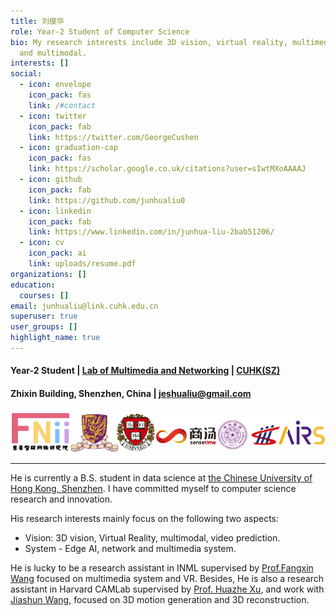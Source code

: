 ```yaml
---
title: 刘俊华
role: Year-2 Student of Computer Science
bio: My research interests include 3D vision, virtual reality, multimedia system
  and multimodal.
interests: []
social:
  - icon: envelope
    icon_pack: fas
    link: /#contact
  - icon: twitter
    icon_pack: fab
    link: https://twitter.com/GeorgeCushen
  - icon: graduation-cap
    icon_pack: fas
    link: https://scholar.google.co.uk/citations?user=sIwtMXoAAAAJ
  - icon: github
    icon_pack: fab
    link: https://github.com/junhualiu0
  - icon: linkedin
    icon_pack: fab
    link: https://www.linkedin.com/in/junhua-liu-2bab51206/
  - icon: cv
    icon_pack: ai
    link: uploads/resume.pdf
organizations: []
education:
  courses: []
email: junhualiu@link.cuhk.edu.cn
superuser: true
user_groups: []
highlight_name: true
---
```

#### Year-2 Student | [Lab of Multimedia and Networking](<>) | [CUHK(SZ)](<>)

#### Zhixin Building, Shenzhen, China | jeshualiu@gmail.com
![fniilogo-2-.png](sum1.png)

---

He is currently a B.S. student in data science at [the Chinese University of Hong Kong, Shenzhen](https://www.cuhk.edu.cn). I have committed myself to computer science research and innovation. 

His research interests mainly focus on the following two aspects:

* Vision: 3D vision, Virtual Reality, multimodal, video prediction.
* System - Edge AI, network and multimedia system.

He is lucky to be a research assistant in INML supervised by [Prof.Fangxin Wang](https://mypage.cuhk.edu.cn/academics/wangfangxin/publications.html) focused on multimedia system and VR. Besides, He is also a research assistant in Harvard CAMLab supervised by [Prof. Huazhe Xu](http://hxu.rocks/), and work with [Jiashun Wang](https://jiashunwang.github.io/), focused on 3D motion generation and 3D reconstruction.

